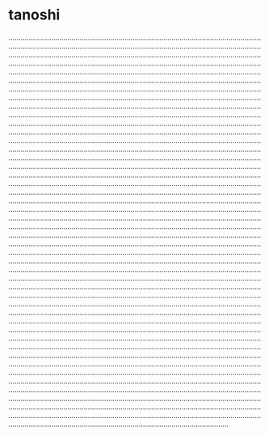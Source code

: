 # tanoshi
........................................................................................................................................................................................................................................................................................................................................................................................................................................................................................................................................................................................................................................................................................................................................................................................................................................................................................................................................................................................................................................................................................................................................................................................................................................................................................................................................................................................................................................................................................................................................................................................................................................................................................................................................................................................................................................................................................................................................................................................................................................................................................................................................................................................................................................................................................................................................................................................................................................................................................................................................................................................................................................................................................................................................................................................................................................................................................................................................................................................................................................................................................................................................................................................................................................................................................................................................................................................................................................................................................................................................................................................................................................................................................................................................................................................................................................................................................................................................................................................................................................................................................................................................................................................................................................................................................................................................................................................................................................................................................................................................................................................................................................................................................................................................................................................................................................................................................................................................................................................................................................................................................................................................................................................................................................................................................................................................................................................................................................................................................................................................................................................................................................................................................................................................................................................................................................................................................................................